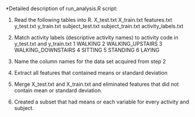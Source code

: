 *Detailed description of run_analysis.R script:

1. Read the following tables into R.
  X_test.txt
  X_train.txt
  features.txt
  y_test.txt
  y_train.txt
  subject_test.txt
  subject_train.txt
  activity_labels.txt

2. Match activity labels (descriptive activity names) to activity code in y_test.txt and y_train.txt
  1 WALKING
  2 WALKING_UPSTAIRS
  3 WALKING_DOWNSTAIRS
  4 SITTING
  5 STANDING
  6 LAYING

3. Name the column names for the data set acquired from step 2

4. Extract all features that contained means or standard deviation 

5. Merge X_test.txt and X_train.txt and eliminated features that did not contain mean or standard deviation.

6. Created a subset that had means or each variable for every activity and subject. 